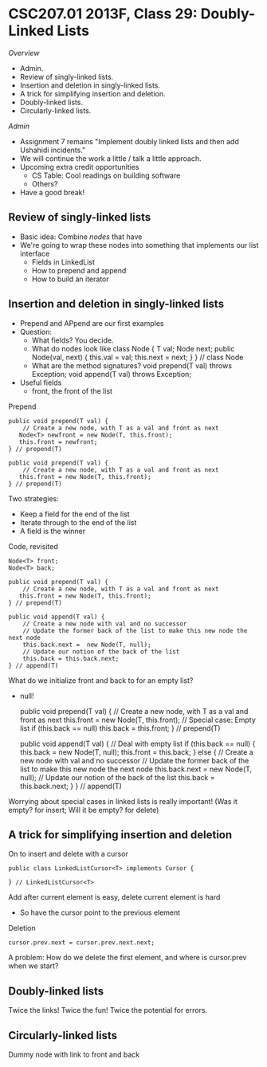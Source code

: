 CSC207.01 2013F, Class 29: Doubly-Linked Lists
==============================================

_Overview_

* Admin.
* Review of singly-linked lists.
* Insertion and deletion in singly-linked lists.
* A trick for simplifying insertion and deletion.
* Doubly-linked lists.
* Circularly-linked lists.

_Admin_

* Assignment 7 remains "Implement doubly linked lists and then add
  Ushahidi incidents."
* We will continue the work a little / talk a little approach.
* Upcoming extra credit opportunities
    * CS Table: Cool readings on building software
    * Others?
* Have a good break!

Review of singly-linked lists
-----------------------------

* Basic idea: Combine *nodes* that have
* We're going to wrap these nodes into something that implements our list interface
    * Fields in LinkedList
    * How to prepend and append
    * How to build an iterator

Insertion and deletion in singly-linked lists
---------------------------------------------

* Prepend and APpend are our first examples
* Question: 
    * What fields?  You decide.
    * What do nodes look like
        class Node<T> {
            T val;
            Node<T> next;
            public Node<T>(val, next) {
                this.val = val;
                this.next = next;
           }
       } // class Node
    * What are the method signatures?
        void prepend(T val) throws Exception;
        void append(T val) throws Exception;
* Useful fields
    * front, the front of the list

Prepend

    public void prepend(T val) {
        // Create a new node, with T as a val and front as next
       Node<T> newfront = new Node(T, this.front);
       this.front = newfront;
    } // prepend(T)

    public void prepend(T val) {
        // Create a new node, with T as a val and front as next
       this.front = new Node(T, this.front);
    } // prepend(T)

Two strategies:

* Keep a field for the end of the list  
* Iterate through to the end of the list
* A field is the winner

Code, revisited

    Node<T> front;
    Node<T> back;

    public void prepend(T val) {
        // Create a new node, with T as a val and front as next
       this.front = new Node(T, this.front);
    } // prepend(T)

    public void append(T val) {
        // Create a new node with val and no successor
        // Update the former back of the list to make this new node the next node
        this.back.next =  new Node(T, null);
        // Update our notion of the back of the list
        this.back = this.back.next;
    } // append(T)

What do we initialize front and back to for an empty list?

* null!

    public void prepend(T val) {
        // Create a new node, with T as a val and front as next
        this.front = new Node(T, this.front);
        // Special case: Empty list
        if (this.back == null)
            this.back = this.front;
    } // prepend(T)

    public void append(T val) {
        // Deal with empty list
        if (this.back == null) {
            this.back =  new Node(T, null);
            this.front = this.back;
        }
        else {
            // Create a new node with val and no successor
            // Update the former back of the list to make this new node the next node
            this.back.next =  new Node(T, null);
            // Update our notion of the back of the list
            this.back = this.back.next;
       }
    } // append(T)

Worrying about special cases in linked lists is really important!  (Was it empty?
for insert; Will it be empty? for delete)

A trick for simplifying insertion and deletion
----------------------------------------------

On to insert and delete with a cursor

    public class LinkedListCursor<T> implements Cursor {
        
    } // LinkedListCursor<T>

Add after current element is easy, delete current element is hard

* So have the cursor point to the previous element

Deletion

    cursor.prev.next = cursor.prev.next.next;

A problem: How do we delete the first element, and where is cursor.prev when we
start?
  
Doubly-linked lists
-------------------

Twice the links!  Twice the fun!  Twice the potential for errors.

Circularly-linked lists
-----------------------

Dummy node with link to front and back

